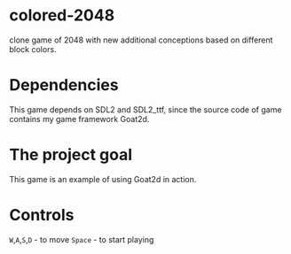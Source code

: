 # colored-2048
clone game of 2048 with new additional conceptions based on different block colors.

# Dependencies
This game depends on SDL2 and SDL2_ttf, since the source code of game contains my game framework Goat2d.

# The project goal
This game is an example of using Goat2d in action.

# Controls
```W```,```A```,```S```,```D``` - to move
```Space``` - to start playing
